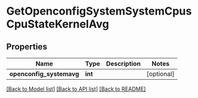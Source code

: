 # GetOpenconfigSystemSystemCpusCpuStateKernelAvg

## Properties
Name | Type | Description | Notes
------------ | ------------- | ------------- | -------------
**openconfig_systemavg** | **int** |  | [optional] 

[[Back to Model list]](../README.md#documentation-for-models) [[Back to API list]](../README.md#documentation-for-api-endpoints) [[Back to README]](../README.md)


